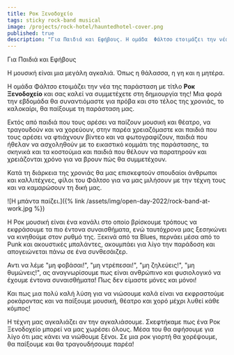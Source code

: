 ```yaml
---
title: Ροκ Ξενοδοχείο
tags: sticky rock-band musical
image: /projects/rock-hotel/hauntedhotel-cover.png
published: true
description: "Για Παιδιά και Εφήβους. Η ομάδα  Φάλτσο ετοιμάζει την νέα της παράσταση  με τίτλο **Ροκ Ξενοδοχείο**  και σας καλεί να συμμετέχετε  στη δημιουργία  της! Μια φορά την εβδομάδα θα συναντιόμαστε  για πρόβα και στο τέλος  της χρονιάς,  το καλοκαίρι,  θα παίξουμε τη παράσταση μας."
---
```


Για Παιδιά και Εφήβους 

Η μουσική είναι μια μεγάλη αγκαλιά.
Όπως η θάλασσα, η γη και η μητέρα. 

Η ομάδα  Φάλτσο ετοιμάζει την νέα της παράσταση  με τίτλο **Ροκ Ξενοδοχείο**  και σας καλεί να συμμετέχετε  στη δημιουργία  της! Μια φορά την εβδομάδα θα συναντιόμαστε  για πρόβα και στο τέλος  της χρονιάς,  το καλοκαίρι,  θα παίξουμε τη παράσταση μας.

Εκτός από παιδιά  που τους αρέσει  να παίζουν μουσική  και θέατρο, να τραγουδούν  και να χορεύουν, στην παρέα  χρειαζόμαστε  και παιδιά  που τους αρέσει να φτιάχνουν βίντεο  και να φωτογραφίζουν, παιδιά  που ήθελαν  να ασχοληθούν  με το εικαστικό  κομμάτι  της παράστασης,  τα σκηνικά  και τα κοστούμια και παιδιά που θέλουν να παρατηρούν  και χρειάζονται  χρόνο  για να βρουν  πώς  θα συμμετέχουν. 

Κατά τη διάρκεια  της χρονιάς  θα μας επισκεφτούν σπουδαίοι  άνθρωποι  και καλλιτέχνες,  φίλοι  του Φάλτσο  για να μας μιλήσουν με την τέχνη τους και να καμαρώσουν τη δική μας.

![Η μπάντα παίζει.]({% link /assets/img/open-day-2022/rock-band-at-work.jpg %})

Η Ροκ μουσική  είναι  ένα κανάλι στο οποίο  βρίσκουμε  τρόπους να  εκφράσουμε τα πιο έντονα συναισθήματα, ενώ ταυτόχρονα μας ξεσηκώνει να κινηθούμε  στον  ρυθμό της. Ξεκινά από τα Blues, περνάει μέσα από το Punk και ακουστικές μπαλάντες, ακουμπάει για λίγο την παράδοση και απογειώνεται πάνω σε ένα συνθεσάιζερ.

Αντι να λέμε "μη φοβάσαι!", "μη ντρέπεσαι!", "μη ζηλεύεις!", "μη θυμώνεις!", ας αναγνωρίσουμε πως είναι ανθρώπινο  και φυσιολογικό  να έχουμε  έντονα   συναισθήματα! Πως δεν είμαστε  μόνες  και μόνοι!

Και πως μια πολύ καλή λύση για να νιώσουμε  καλά είναι  να εκφραστούμε ροκάροντας  και να παίξουμε μουσική, θέατρο και χορό μέχρι λυθεί κάθε κόμπος!

Η τέχνη μας αγκαλιάζει αν την αγκαλιάσουμε. Σκεφτήκαμε πως ένα Ροκ Ξενοδοχείο  μπορεί  να μας χωρέσει όλους. Μέσα  του θα αφήσουμε  για λίγο  ότι μας κάνει  να νιώθουμε  ξένοι. Σε μια  ροκ γιορτή  θα χορέψουμε, θα παίξουμε  και θα τραγουδήσουμε παρέα!
